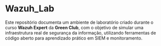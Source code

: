 # Wazuh_Lab
Este repositório documenta um ambiente de laboratório criado durante o curso **Wazuh Expert** da **Green Club**, com o objetivo de simular uma infraestrutura real de segurança da informação, utilizando ferramentas de código aberto para aprendizado prático em SIEM e monitoramento.

